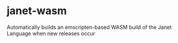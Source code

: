 # janet-wasm
Automatically builds an emscripten-based WASM build of the Janet Language when new releases occur
